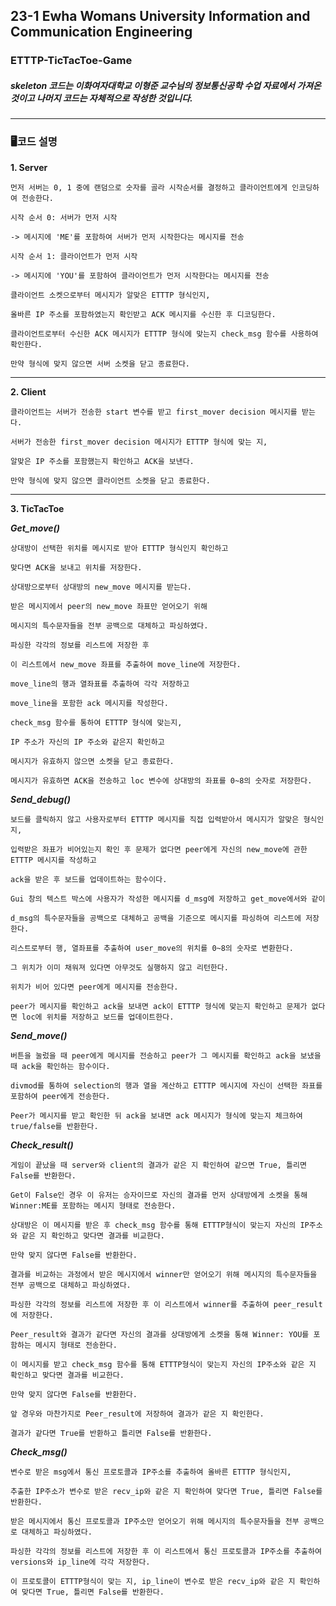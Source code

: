 ## 23-1 Ewha Womans University Information and Communication Engineering 

### ETTTP-TicTacToe-Game
##### skeleton 코드는 이화여자대학교 이형준 교수님의 정보통신공학 수업 자료에서 가져온 것이고 나머지 코드는 자체적으로 작성한 것입니다. 
---
### 🖥코드 설명
**1. Server**

    먼저 서버는 0, 1 중에 랜덤으로 숫자를 골라 시작순서를 결정하고 클라이언트에게 인코딩하여 전송한다.
   
    시작 순서 0: 서버가 먼저 시작 
    
    -> 메시지에 'ME'를 포함하여 서버가 먼저 시작한다는 메시지를 전송
   
    시작 순서 1: 클라이언트가 먼저 시작 
    
    -> 메시지에 'YOU'를 포함하여 클라이언트가 먼저 시작한다는 메시지를 전송
   
    클라이언트 소켓으로부터 메시지가 알맞은 ETTTP 형식인지, 
    
    올바른 IP 주소를 포함하였는지 확인받고 ACK 메시지를 수신한 후 디코딩한다.
   
    클라이언트로부터 수신한 ACK 메시지가 ETTTP 형식에 맞는지 check_msg 함수를 사용하여 확인한다.
   
    만약 형식에 맞지 않으면 서버 소켓을 닫고 종료한다.

---

**2. Client**

    클라이언트는 서버가 전송한 start 변수를 받고 first_mover decision 메시지를 받는다.

    서버가 전송한 first_mover decision 메시지가 ETTTP 형식에 맞는 지, 
    
    알맞은 IP 주소를 포함했는지 확인하고 ACK을 보낸다.

    만약 형식에 맞지 않으면 클라이언트 소켓을 닫고 종료한다.
   
---

**3. TicTacToe**

***Get_move()***
    
    상대방이 선택한 위치를 메시지로 받아 ETTTP 형식인지 확인하고 
    
    맞다면 ACK을 보내고 위치를 저장한다.

    상대방으로부터 상대방의 new_move 메시지를 받는다.
    
    받은 메시지에서 peer의 new_move 좌표만 얻어오기 위해 
    
    메시지의 특수문자들을 전부 공백으로 대체하고 파싱하였다.
    
    파싱한 각각의 정보를 리스트에 저장한 후 
    
    이 리스트에서 new_move 좌표를 추출하여 move_line에 저장한다.
    
    move_line의 행과 열좌표를 추출하여 각각 저장하고 
    
    move_line을 포함한 ack 메시지를 작성한다.
    
    check_msg 함수를 통하여 ETTTP 형식에 맞는지, 
    
    IP 주소가 자신의 IP 주소와 같은지 확인하고

    메시지가 유효하지 않으면 소켓을 닫고 종료한다.

    메시지가 유효하면 ACK을 전송하고 loc 변수에 상대방의 좌표를 0~8의 숫자로 저장한다.

***Send_debug()***

    보드를 클릭하지 않고 사용자로부터 ETTTP 메시지를 직접 입력받아서 메시지가 알맞은 형식인지,

    입력받은 좌표가 비어있는지 확인 후 문제가 없다면 peer에게 자신의 new_move에 관한 ETTTP 메시지를 작성하고 
    
    ack을 받은 후 보드를 업데이트하는 함수이다.

    Gui 창의 텍스트 박스에 사용자가 작성한 메시지를 d_msg에 저장하고 get_move에서와 같이

    d_msg의 특수문자들을 공백으로 대체하고 공백을 기준으로 메시지를 파싱하여 리스트에 저장한다.

    리스트로부터 행, 열좌표를 추출하여 user_move의 위치를 0~8의 숫자로 변환한다.

    그 위치가 이미 채워져 있다면 아무것도 실행하지 않고 리턴한다.

    위치가 비어 있다면 peer에게 메시지를 전송한다.

    peer가 메시지를 확인하고 ack을 보내면 ack이 ETTTP 형식에 맞는지 확인하고 문제가 없다면 loc에 위치를 저장하고 보드를 업데이트한다.

***Send_move()***

    버튼을 눌렀을 때 peer에게 메시지를 전송하고 peer가 그 메시지를 확인하고 ack을 보냈을 때 ack을 확인하는 함수이다.

    divmod를 통하여 selection의 행과 열을 계산하고 ETTTP 메시지에 자신이 선택한 좌표를 포함하여 peer에게 전송한다.

    Peer가 메시지를 받고 확인한 뒤 ack을 보내면 ack 메시지가 형식에 맞는지 체크하여 true/false를 반환한다.

   
***Check_result()***
      
    게임이 끝났을 때 server와 client의 결과가 같은 지 확인하여 같으면 True, 틀리면 False를 반환한다.

    Get이 False인 경우 이 유저는 승자이므로 자신의 결과를 먼저 상대방에게 소켓을 통해 Winner:ME를 포함하는 메시지 형태로 전송한다.
   
    상대방은 이 메시지를 받은 후 check_msg 함수를 통해 ETTTP형식이 맞는지 자신의 IP주소와 같은 지 확인하고 맞다면 결과를 비교한다.

    만약 맞지 않다면 False를 반환한다.

    결과를 비교하는 과정에서 받은 메시지에서 winner만 얻어오기 위해 메시지의 특수문자들을 전부 공백으로 대체하고 파싱하였다.

    파싱한 각각의 정보를 리스트에 저장한 후 이 리스트에서 winner를 추출하여 peer_result에 저장한다.

    Peer_result와 결과가 같다면 자신의 결과를 상대방에게 소켓을 통해 Winner: YOU를 포함하는 메시지 형태로 전송한다.

    이 메시지를 받고 check_msg 함수를 통해 ETTTP형식이 맞는지 자신의 IP주소와 같은 지 확인하고 맞다면 결과를 비교한다.

    만약 맞지 않다면 False를 반환한다.

    앞 경우와 마찬가지로 Peer_result에 저장하여 결과가 같은 지 확인한다.

    결과가 같다면 True를 반환하고 틀리면 False를 반환한다.

***Check_msg()***

    변수로 받은 msg에서 통신 프로토콜과 IP주소를 추출하여 올바른 ETTTP 형식인지,

    추출한 IP주소가 변수로 받은 recv_ip와 같은 지 확인하여 맞다면 True, 틀리면 False를 반환한다.
 
    받은 메시지에서 통신 프로토콜과 IP주소만 얻어오기 위해 메시지의 특수문자들을 전부 공백으로 대체하고 파싱하였다.

    파싱한 각각의 정보를 리스트에 저장한 후 이 리스트에서 통신 프로토콜과 IP주소를 추출하여 versions와 ip_line에 각각 저장한다.

    이 프로토콜이 ETTTP형식이 맞는 지, ip_line이 변수로 받은 recv_ip와 같은 지 확인하여 맞다면 True, 틀리면 False를 반환한다.


    
